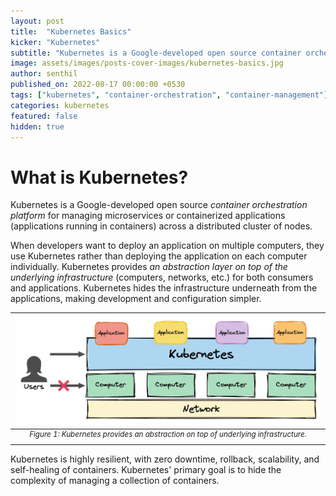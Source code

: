 ```yaml
---
layout: post
title:  "Kubernetes Basics"
kicker: "Kubernetes"
subtitle: "Kubernetes is a Google-developed open source container orchestration platform for managing microservices or containerized applications across a distributed cluster of nodes."
image: assets/images/posts-cover-images/kubernetes-basics.jpg
author: senthil
published_on: 2022-08-17 00:00:00 +0530
tags: ["kubernetes", "container-orchestration", "container-management"]
categories: kubernetes
featured: false
hidden: true
---
```


# What is Kubernetes?
Kubernetes is a Google-developed open source *container orchestration platform* for managing microservices or containerized applications (applications running in containers) across a distributed cluster of nodes. 

When developers want to deploy an application on multiple computers, they use Kubernetes rather than deploying the application on each computer individually. Kubernetes provides *an abstraction layer on top of the underlying infrastructure* (computers, networks, etc.) for both consumers and applications. Kubernetes hides the infrastructure underneath from the applications, making development and configuration simpler.

|![Figure 1: Kubernetes provides an abstraction on top of underlying infrastructure](/assets/images/posts/kubernetes-basics.png "Created by Author")|
|:-:|
|<sup>*Figure 1: Kubernetes provides an abstraction on top of underlying infrastructure.*</sup>|<br/><br/>

Kubernetes is highly resilient, with zero downtime, rollback, scalability, and self-healing of containers. Kubernetes' primary goal is to hide the complexity of managing a collection of containers.